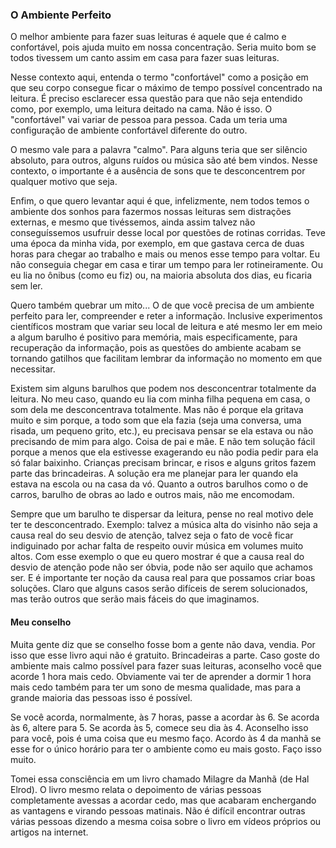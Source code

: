### O Ambiente Perfeito

O melhor ambiente para fazer suas leituras é aquele que é calmo e confortável, pois ajuda muito em nossa concentração. Seria muito bom se todos tivessem um canto assim em casa para fazer suas leituras.

Nesse contexto aqui, entenda o termo "confortável" como a posição em que seu corpo consegue ficar o máximo de tempo possível concentrado na leitura. É preciso esclarecer essa questão para que não seja entendido como, por exemplo, uma leitura deitado na cama. Não é isso. O "confortável" vai variar de pessoa para pessoa. Cada um teria uma configuração de ambiente confortável diferente do outro.

O mesmo vale para a palavra "calmo". Para alguns teria que ser silêncio absoluto, para outros, alguns ruídos ou música são até bem vindos. Nesse contexto, o importante é a ausência de sons que te desconcentrem por qualquer motivo que seja.

Enfim, o que quero levantar aqui é que, infelizmente, nem todos temos o ambiente dos sonhos para fazermos nossas leituras sem distrações externas, e mesmo que tivéssemos, ainda assim talvez não conseguíssemos usufruir desse local por questões de rotinas corridas. Teve uma época da minha vida, por exemplo, em que gastava cerca de duas horas para chegar ao trabalho e mais ou menos esse tempo para voltar. Eu não conseguia chegar em casa e tirar um tempo para ler rotineiramente. Ou eu lia no ônibus (como eu fiz) ou, na maioria absoluta dos dias, eu ficaria sem ler.

Quero também quebrar um mito... O de que você precisa de um ambiente perfeito para ler, compreender e reter a informação. Inclusive experimentos científicos mostram que variar seu local de leitura e até mesmo ler em meio a algum barulho é positivo para memória, mais especificamente, para recuperação da informação, pois as questões do ambiente acabam se tornando gatilhos que facilitam lembrar da informação no momento em que necessitar.

Existem sim alguns barulhos que podem nos desconcentrar totalmente da leitura. No meu caso, quando eu lia com minha filha pequena em casa, o som dela me desconcentrava totalmente. Mas não é porque ela gritava muito e sim porque, a todo som que ela fazia (seja uma conversa, uma risada, um pequeno grito, etc.), eu precisava pensar se ela estava ou não precisando de mim para algo. Coisa de pai e mãe. E não tem solução fácil porque a menos que ela estivesse exagerando eu não podia pedir para ela só falar baixinho. Crianças precisam brincar, e risos e alguns gritos fazem parte das brincadeiras. A solução era me planejar para ler quando ela estava na escola ou na casa da vó. Quanto a outros barulhos como o de carros, barulho de obras ao lado e outros mais, não me encomodam.

Sempre que um barulho te dispersar da leitura, pense no real motivo dele ter te desconcentrado. Exemplo: talvez a música alta do visinho não seja a causa real do seu desvio de atenção, talvez seja o fato de você ficar indiguinado por achar falta de respeito ouvir música em volumes muito altos. Com esse exemplo o que eu quero mostrar é que a causa real do desvio de atenção pode não ser óbvia, pode não ser aquilo que achamos ser. E é importante ter noção da causa real para que possamos criar boas soluções. Claro que alguns casos serão difíceis de serem solucionados, mas terão outros que serão mais fáceis do que imaginamos.

#### Meu conselho

Muita gente diz que se conselho fosse bom a gente não dava, vendia. Por isso que esse livro aqui não é gratuito. Brincadeiras a parte. Caso goste do ambiente mais calmo possível para fazer suas leituras, aconselho você que acorde 1 hora mais cedo. Obviamente vai ter de aprender a dormir 1 hora mais cedo também para ter um sono de mesma qualidade, mas para a grande maioria das pessoas isso é possível.

Se você acorda, normalmente, às 7 horas, passe a acordar às 6. Se acorda às 6, altere para 5. Se acorda às 5, comece seu dia às 4. Aconselho isso para você, pois é uma coisa que eu mesmo faço. Acordo às 4 da manhã se esse for o único horário para ter o ambiente como eu mais gosto. Faço isso muito.

Tomei essa consciência em um livro chamado Milagre da Manhã (de Hal Elrod). O livro mesmo relata o depoimento de várias pessoas completamente avessas a acordar cedo, mas que acabaram enchergando as vantagens e virando pessoas matinais. Não é difícil encontrar outras várias pessoas dizendo a mesma coisa sobre o livro em vídeos próprios ou artigos na internet.
